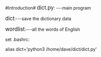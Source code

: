 #Introduction#
<big>dict.py</big>: ---main program

<big>dict</big>:---save the dictionary data

<big>wordlist</big>:---all the words of English

set .bashrc:
    
alias dict='python3 /home/dave/dict/dict.py'
